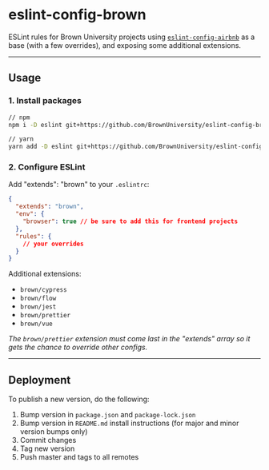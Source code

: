 # eslint-config-brown

ESLint rules for Brown University projects using [`eslint-config-airbnb`](https://github.com/airbnb/javascript/tree/master/packages/eslint-config-airbnb) as a base (with a few overrides), and exposing some additional extensions.

---

## Usage

### 1. Install packages

```sh
// npm
npm i -D eslint git+https://github.com/BrownUniversity/eslint-config-brown.git#^0.18.0

// yarn
yarn add -D eslint git+https://github.com/BrownUniversity/eslint-config-brown.git#^0.18.0
```

### 2. Configure ESLint

Add "extends": "brown" to your `.eslintrc`:

```json
{
  "extends": "brown",
  "env": {
    "browser": true // be sure to add this for frontend projects
  },
  "rules": {
    // your overrides
  }
}
```

Additional extensions:

- `brown/cypress`
- `brown/flow`
- `brown/jest`
- `brown/prettier`
- `brown/vue`

_The `brown/prettier` extension must come last in the "extends" array so it gets the chance to override other configs._

---

## Deployment

To publish a new version, do the following:

1. Bump version in `package.json` and `package-lock.json`
2. Bump version in `README.md` install instructions (for major and minor version bumps only)
3. Commit changes
4. Tag new version
5. Push master and tags to all remotes
